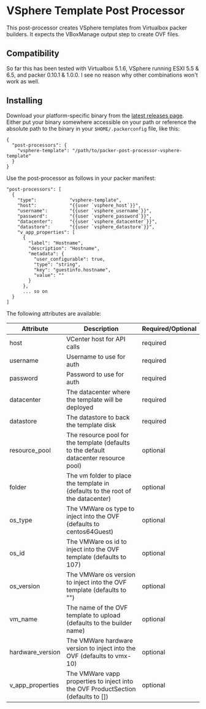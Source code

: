 VSphere Template Post Processor
===============================

This post-processor creates VSphere templates from Virtualbox packer builders. It expects the VBoxManage
output step to create OVF files.

Compatibility
-------------

So far this has been tested with Virtualbox 5.1.6, VSphere running ESXI 5.5 & 6.5, and packer 0.10.1 & 1.0.0. I see no
reason why other combinations won't work as well.

Installing
----------

Download your platform-specific binary from the [latest releases page](https://github.com/andrewstucki/packer-post-processor-vsphere-template/releases/latest). Either
put your binary somewhere accessible on your path or reference the absolute path to the binary in
your `$HOME/.packerconfig` file, like this:
```
{
  "post-processors": {
    "vsphere-template": "/path/to/packer-post-processor-vsphere-template"
  }
}
```

Use the post-processor as follows in your packer manifest:
```
"post-processors": [
  {
    "type":            "vsphere-template",
    "host":            "{{user `vsphere_host`}}",
    "username":        "{{user `vsphere_username`}}",
    "password":        "{{user `vsphere_password`}}",
    "datacenter":      "{{user `vsphere_datacenter`}}",
    "datastore":       "{{user `vsphere_datastore`}}",
    "v_app_properties": [
      {
        "label": "Hostname",
        "description": "Hostname",
        "metadata": {
          "user_configurable": true,
          "type": "string",
          "key": "guestinfo.hostname",
          "value": ""
        }
      },
      ... so on
  }
]
```

The following attributes are available:

| Attribute        | Description                                                                            | Required/Optional |
| ---------------- | -------------------------------------------------------------------------------------- | ----------------- |
| host             | VCenter host for API calls                                                             | required          |
| username         | Username to use for auth                                                               | required          |
| password         | Password to use for auth                                                               | required          |
| datacenter       | The datacenter where the template will be deployed                                     | required          |
| datastore        | The datastore to back the template disk                                                | required          |
| resource_pool    | The resource pool for the template (defaults to the default datacenter resource pool)  | optional          |
| folder           | The vm folder to place the template in (defaults to the root of the datacenter)        | optional          |
| os_type          | The VMWare os type to inject into the OVF (defaults to centos64Guest)                  | optional          |
| os_id            | The VMWare os id to inject into the OVF template (defaults to 107)                     | optional          |
| os_version       | The VMWare os version to inject into the OVF template (defaults to "")                 | optional          |
| vm_name          | The name of the OVF template to upload (defaults to the builder name)                  | optional          |
| hardware_version | The VMWare hardware version to inject into the OVF (defaults to vmx-10)                | optional          |
| v_app_properties | The VMWare vapp properties to inject into the OVF ProductSection (defaults to [])      | optional          |
